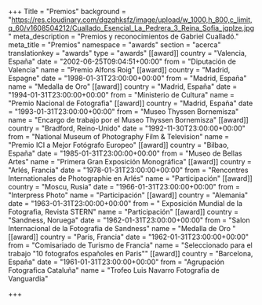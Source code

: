 +++
Title = "Premios"
background = "https://res.cloudinary.com/dgzqhksfz/image/upload/w_1000,h_800,c_limit,q_60/v1608504212/Cuallado_Esencial_La_Pedrera_3_Reina_Sofia_jqplze.jpg"
meta_description = "Premios y reconocimientos de Gabriel Cualladó."
meta_title = "Premios"
namespace = "awards"
section = "acerca"
translationkey = "awards"
type = "awards"
[[award]]
country = "Valencia, España"
date = "2002-06-25T09:04:51+00:00"
from = "Diputación de Valencia"
name = "Premio Alfons Roig"
[[award]]
country = "Madrid, Espagne"
date = "1998-01-31T23:00:00+00:00"
from = "Madrid, España"
name = "Medalla de Oro"
[[award]]
country = "Madrid, España"
date = "1994-01-31T23:00:00+00:00"
from = "Ministerio de Cultura"
name = "Premio Nacional de Fotografia"
[[award]]
country = "Madrid, España"
date = "1993-01-31T23:00:00+00:00"
from = "Museo Thyssen Bornemisza"
name = "Encargo de trabajo por el Museo Thyssen Bornemisza"
[[award]]
country = "Bradford, Reino-Unido"
date = "1992-11-30T23:00:00+00:00"
from = "National Museum of Photography Film & Television"
name = "Premio ICI a Mejor Fotógrafo Europeo"
[[award]]
country = "Bilbao, España"
date = "1985-01-31T23:00:00+00:00"
from = "Museo de Bellas Artes"
name = "Primera Gran Exposición Monográfica"
[[award]]
country = "Arlés, Francia"
date = "1978-01-31T23:00:00+00:00"
from = "Rencontres Internationales de Photographie en Arlés"
name = "Participación"
[[award]]
country = "Moscu, Rusia"
date = "1966-01-31T23:00:00+00:00"
from = "Interpress Photo"
name = "Participación"
[[award]]
country = "Alemania"
date = "1963-01-31T23:00:00+00:00"
from = " Exposición Mundial de la Fotografia, Revista STERN"
name = "Participación"
[[award]]
country = "Sandness, Noruega"
date = "1962-01-31T23:00:00+00:00"
from = "Salon Internacional de la Fotografia de Sandness"
name = "Medalla de Oro "
[[award]]
country = "Paris, Francia"
date = "1962-01-31T23:00:00+00:00"
from = "Comisariado de Turismo de Francia"
name = "Seleccionado para el trabajo \"10 fotografos españoles en Paris\""
[[award]]
country = "Barcelona, España"
date = "1961-01-31T23:00:00+00:00"
from = "Agrupación Fotografica Cataluña"
name = "Trofeo Luis Navarro Fotografia de Vanguardia"

+++
